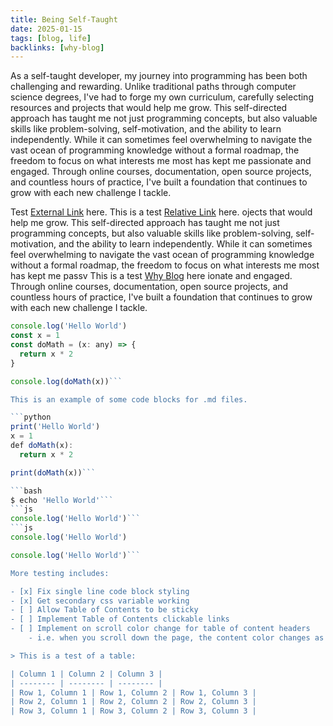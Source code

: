 ```yaml
---
title: Being Self-Taught
date: 2025-01-15
tags: [blog, life]
backlinks: [why-blog]
---
```


As a self-taught developer, my journey into programming has been both challenging and rewarding. Unlike traditional paths through computer science degrees, I've had to forge my own curriculum, carefully selecting resources and projects that would help me grow. This self-directed approach has taught me not just programming concepts, but also valuable skills like problem-solving, self-motivation, and the ability to learn independently. While it can sometimes feel overwhelming to navigate the vast ocean of programming knowledge without a formal roadmap, the freedom to focus on what interests me most has kept me passionate and engaged. Through online courses, documentation, open source projects, and countless hours of practice, I've built a foundation that continues to grow with each new challenge I tackle.




Test [External Link](https://www.google.com) here. This is a test [Relative Link](why-blog.md) here. ojects that would help me grow. This self-directed approach has taught me not just programming concepts, but also valuable skills like problem-solving, self-motivation, and the ability to learn independently. While it can sometimes feel overwhelming to navigate the vast ocean of programming knowledge without a formal roadmap, the freedom to focus on what interests me most has kept me passv This is a test [Why Blog](why-blog.md) here ionate and engaged. Through online courses, documentation, open source projects, and countless hours of practice, I've built a foundation that continues to grow with each new challenge I tackle.

```js
console.log('Hello World')
const x = 1
const doMath = (x: any) => {
  return x * 2
}

console.log(doMath(x))```

This is an example of some code blocks for .md files.

```python
print('Hello World')
x = 1
def doMath(x):
  return x * 2

print(doMath(x))```

```bash
$ echo 'Hello World'```
```js
console.log('Hello World')```
```js
console.log('Hello World')

console.log('Hello World')```

More testing includes:

- [x] Fix single line code block styling
- [x] Get secondary css variable working
- [ ] Allow Table of Contents to be sticky
- [ ] Implement Table of Contents clickable links
- [ ] Implement on scroll color change for table of content headers
    - i.e. when you scroll down the page, the content color changes as you scroll past

> This is a test of a table:

| Column 1 | Column 2 | Column 3 |
| -------- | -------- | -------- |
| Row 1, Column 1 | Row 1, Column 2 | Row 1, Column 3 |
| Row 2, Column 1 | Row 2, Column 2 | Row 2, Column 3 |
| Row 3, Column 1 | Row 3, Column 2 | Row 3, Column 3 | 